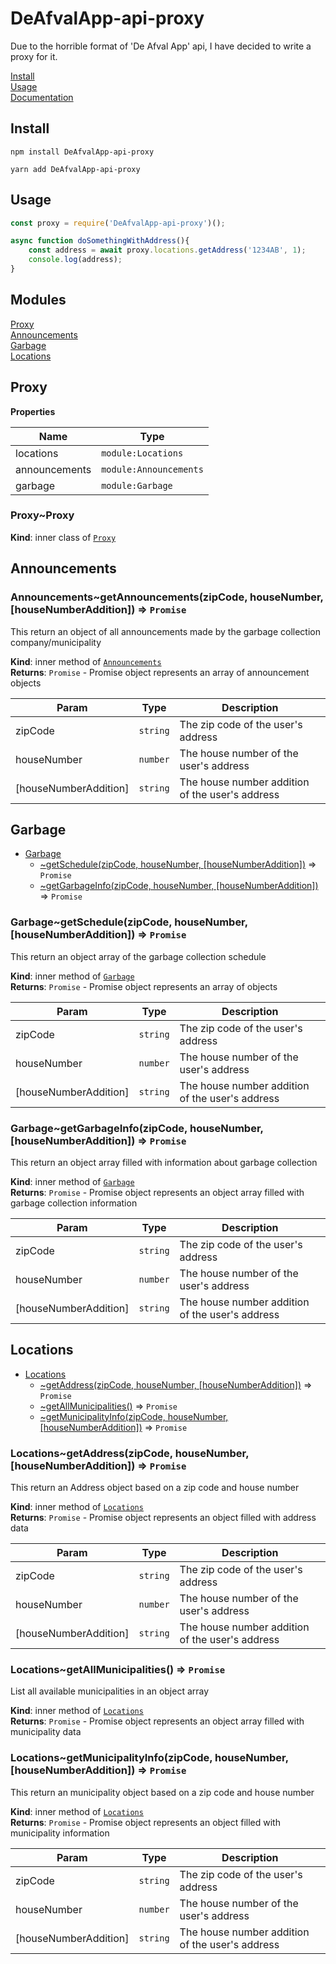 # DeAfvalApp-api-proxy
Due to the horrible format of 'De Afval App' api, I have decided to write a proxy for it.

<dl>
    <dt><a href="#install">Install</a></dt>
    <dd></dd>
    <dt><a href="#usage">Usage</a></dt>
    <dd></dd>
    <dt><a href="#documantation">Documentation</a></dt>
    <dd></dd>
</dl>

<a name="install"></a>
## Install
`npm install DeAfvalApp-api-proxy`

`yarn add DeAfvalApp-api-proxy`

<a name="usage"></a>
## Usage

```javascript 1.8
const proxy = require('DeAfvalApp-api-proxy')();

async function doSomethingWithAddress(){
    const address = await proxy.locations.getAddress('1234AB', 1);
    console.log(address);
}
```
<a name="documentation"></a>
## Modules

<dl>
<dt><a href="#module_Proxy">Proxy</a></dt>
<dd></dd>
<dt><a href="#Proxy.module_Announcements">Announcements</a></dt>
<dd></dd>
<dt><a href="#Proxy.module_Garbage">Garbage</a></dt>
<dd></dd>
<dt><a href="#Proxy.module_Locations">Locations</a></dt>
<dd></dd>
</dl>

<a name="module_Proxy"></a>

## Proxy
**Properties**

| Name | Type |
| --- | --- |
| locations | <code>module:Locations</code> | 
| announcements | <code>module:Announcements</code> | 
| garbage | <code>module:Garbage</code> | 

<a name="module_Proxy..Proxy"></a>

### Proxy~Proxy
**Kind**: inner class of [<code>Proxy</code>](#module_Proxy)  
<a name="Proxy.module_Announcements"></a>

## Announcements
<a name="Proxy.module_Announcements..getAnnouncements"></a>

### Announcements~getAnnouncements(zipCode, houseNumber, [houseNumberAddition]) ⇒ <code>Promise</code>
This return an object of all announcements made by the garbage collection company/municipality

**Kind**: inner method of [<code>Announcements</code>](#Proxy.module_Announcements)  
**Returns**: <code>Promise</code> - Promise object represents an array of announcement objects  

| Param | Type | Description |
| --- | --- | --- |
| zipCode | <code>string</code> | The zip code of the user's address |
| houseNumber | <code>number</code> | The house number of the user's address |
| [houseNumberAddition] | <code>string</code> | The house number addition of the user's address |

<a name="Proxy.module_Garbage"></a>

## Garbage

* [Garbage](#Proxy.module_Garbage)
    * [~getSchedule(zipCode, houseNumber, [houseNumberAddition])](#Proxy.module_Garbage..getSchedule) ⇒ <code>Promise</code>
    * [~getGarbageInfo(zipCode, houseNumber, [houseNumberAddition])](#Proxy.module_Garbage..getGarbageInfo) ⇒ <code>Promise</code>

<a name="Proxy.module_Garbage..getSchedule"></a>

### Garbage~getSchedule(zipCode, houseNumber, [houseNumberAddition]) ⇒ <code>Promise</code>
This return an object array of the garbage collection schedule

**Kind**: inner method of [<code>Garbage</code>](#Proxy.module_Garbage)  
**Returns**: <code>Promise</code> - Promise object represents an array of objects  

| Param | Type | Description |
| --- | --- | --- |
| zipCode | <code>string</code> | The zip code of the user's address |
| houseNumber | <code>number</code> | The house number of the user's address |
| [houseNumberAddition] | <code>string</code> | The house number addition of the user's address |

<a name="Proxy.module_Garbage..getGarbageInfo"></a>

### Garbage~getGarbageInfo(zipCode, houseNumber, [houseNumberAddition]) ⇒ <code>Promise</code>
This return an object array filled with information about garbage collection

**Kind**: inner method of [<code>Garbage</code>](#Proxy.module_Garbage)  
**Returns**: <code>Promise</code> - Promise object represents an object array filled with garbage collection information  

| Param | Type | Description |
| --- | --- | --- |
| zipCode | <code>string</code> | The zip code of the user's address |
| houseNumber | <code>number</code> | The house number of the user's address |
| [houseNumberAddition] | <code>string</code> | The house number addition of the user's address |

<a name="Proxy.module_Locations"></a>

## Locations

* [Locations](#Proxy.module_Locations)
    * [~getAddress(zipCode, houseNumber, [houseNumberAddition])](#Proxy.module_Locations..getAddress) ⇒ <code>Promise</code>
    * [~getAllMunicipalities()](#Proxy.module_Locations..getAllMunicipalities) ⇒ <code>Promise</code>
    * [~getMunicipalityInfo(zipCode, houseNumber, [houseNumberAddition])](#Proxy.module_Locations..getMunicipalityInfo) ⇒ <code>Promise</code>

<a name="Proxy.module_Locations..getAddress"></a>

### Locations~getAddress(zipCode, houseNumber, [houseNumberAddition]) ⇒ <code>Promise</code>
This return an Address object based on a zip code and house number

**Kind**: inner method of [<code>Locations</code>](#Proxy.module_Locations)  
**Returns**: <code>Promise</code> - Promise object represents an object filled with address data  

| Param | Type | Description |
| --- | --- | --- |
| zipCode | <code>string</code> | The zip code of the user's address |
| houseNumber | <code>number</code> | The house number of the user's address |
| [houseNumberAddition] | <code>string</code> | The house number addition of the user's address |

<a name="Proxy.module_Locations..getAllMunicipalities"></a>

### Locations~getAllMunicipalities() ⇒ <code>Promise</code>
List all available municipalities in an object array

**Kind**: inner method of [<code>Locations</code>](#Proxy.module_Locations)  
**Returns**: <code>Promise</code> - Promise object represents an object array filled with municipality data  
<a name="Proxy.module_Locations..getMunicipalityInfo"></a>

### Locations~getMunicipalityInfo(zipCode, houseNumber, [houseNumberAddition]) ⇒ <code>Promise</code>
This return an municipality object based on a zip code and house number

**Kind**: inner method of [<code>Locations</code>](#Proxy.module_Locations)  
**Returns**: <code>Promise</code> - Promise object represents an object filled with municipality information  

| Param | Type | Description |
| --- | --- | --- |
| zipCode | <code>string</code> | The zip code of the user's address |
| houseNumber | <code>number</code> | The house number of the user's address |
| [houseNumberAddition] | <code>string</code> | The house number addition of the user's address |


